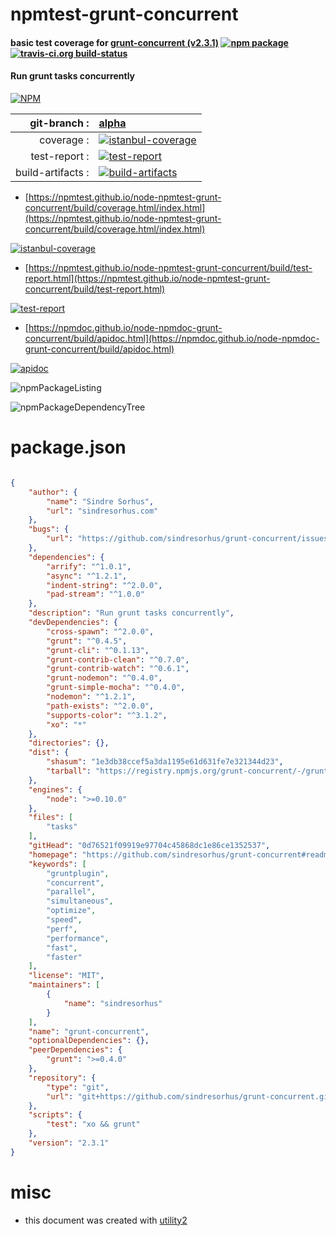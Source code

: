 # npmtest-grunt-concurrent

#### basic test coverage for  [grunt-concurrent (v2.3.1)](https://github.com/sindresorhus/grunt-concurrent#readme)  [![npm package](https://img.shields.io/npm/v/npmtest-grunt-concurrent.svg?style=flat-square)](https://www.npmjs.org/package/npmtest-grunt-concurrent) [![travis-ci.org build-status](https://api.travis-ci.org/npmtest/node-npmtest-grunt-concurrent.svg)](https://travis-ci.org/npmtest/node-npmtest-grunt-concurrent)

#### Run grunt tasks concurrently

[![NPM](https://nodei.co/npm/grunt-concurrent.png?downloads=true&downloadRank=true&stars=true)](https://www.npmjs.com/package/grunt-concurrent)

| git-branch : | [alpha](https://github.com/npmtest/node-npmtest-grunt-concurrent/tree/alpha)|
|--:|:--|
| coverage : | [![istanbul-coverage](https://npmtest.github.io/node-npmtest-grunt-concurrent/build/coverage.badge.svg)](https://npmtest.github.io/node-npmtest-grunt-concurrent/build/coverage.html/index.html)|
| test-report : | [![test-report](https://npmtest.github.io/node-npmtest-grunt-concurrent/build/test-report.badge.svg)](https://npmtest.github.io/node-npmtest-grunt-concurrent/build/test-report.html)|
| build-artifacts : | [![build-artifacts](https://npmtest.github.io/node-npmtest-grunt-concurrent/glyphicons_144_folder_open.png)](https://github.com/npmtest/node-npmtest-grunt-concurrent/tree/gh-pages/build)|

- [https://npmtest.github.io/node-npmtest-grunt-concurrent/build/coverage.html/index.html](https://npmtest.github.io/node-npmtest-grunt-concurrent/build/coverage.html/index.html)

[![istanbul-coverage](https://npmtest.github.io/node-npmtest-grunt-concurrent/build/screenCapture.buildCi.browser.%252Ftmp%252Fbuild%252Fcoverage.lib.html.png)](https://npmtest.github.io/node-npmtest-grunt-concurrent/build/coverage.html/index.html)

- [https://npmtest.github.io/node-npmtest-grunt-concurrent/build/test-report.html](https://npmtest.github.io/node-npmtest-grunt-concurrent/build/test-report.html)

[![test-report](https://npmtest.github.io/node-npmtest-grunt-concurrent/build/screenCapture.buildCi.browser.%252Ftmp%252Fbuild%252Ftest-report.html.png)](https://npmtest.github.io/node-npmtest-grunt-concurrent/build/test-report.html)

- [https://npmdoc.github.io/node-npmdoc-grunt-concurrent/build/apidoc.html](https://npmdoc.github.io/node-npmdoc-grunt-concurrent/build/apidoc.html)

[![apidoc](https://npmdoc.github.io/node-npmdoc-grunt-concurrent/build/screenCapture.buildCi.browser.%252Ftmp%252Fbuild%252Fapidoc.html.png)](https://npmdoc.github.io/node-npmdoc-grunt-concurrent/build/apidoc.html)

![npmPackageListing](https://npmtest.github.io/node-npmtest-grunt-concurrent/build/screenCapture.npmPackageListing.svg)

![npmPackageDependencyTree](https://npmtest.github.io/node-npmtest-grunt-concurrent/build/screenCapture.npmPackageDependencyTree.svg)



# package.json

```json

{
    "author": {
        "name": "Sindre Sorhus",
        "url": "sindresorhus.com"
    },
    "bugs": {
        "url": "https://github.com/sindresorhus/grunt-concurrent/issues"
    },
    "dependencies": {
        "arrify": "^1.0.1",
        "async": "^1.2.1",
        "indent-string": "^2.0.0",
        "pad-stream": "^1.0.0"
    },
    "description": "Run grunt tasks concurrently",
    "devDependencies": {
        "cross-spawn": "^2.0.0",
        "grunt": "^0.4.5",
        "grunt-cli": "^0.1.13",
        "grunt-contrib-clean": "^0.7.0",
        "grunt-contrib-watch": "^0.6.1",
        "grunt-nodemon": "^0.4.0",
        "grunt-simple-mocha": "^0.4.0",
        "nodemon": "^1.2.1",
        "path-exists": "^2.0.0",
        "supports-color": "^3.1.2",
        "xo": "*"
    },
    "directories": {},
    "dist": {
        "shasum": "1e3db38ccef5a3da1195e61d631fe7e321344d23",
        "tarball": "https://registry.npmjs.org/grunt-concurrent/-/grunt-concurrent-2.3.1.tgz"
    },
    "engines": {
        "node": ">=0.10.0"
    },
    "files": [
        "tasks"
    ],
    "gitHead": "0d76521f09919e97704c45868dc1e86ce1352537",
    "homepage": "https://github.com/sindresorhus/grunt-concurrent#readme",
    "keywords": [
        "gruntplugin",
        "concurrent",
        "parallel",
        "simultaneous",
        "optimize",
        "speed",
        "perf",
        "performance",
        "fast",
        "faster"
    ],
    "license": "MIT",
    "maintainers": [
        {
            "name": "sindresorhus"
        }
    ],
    "name": "grunt-concurrent",
    "optionalDependencies": {},
    "peerDependencies": {
        "grunt": ">=0.4.0"
    },
    "repository": {
        "type": "git",
        "url": "git+https://github.com/sindresorhus/grunt-concurrent.git"
    },
    "scripts": {
        "test": "xo && grunt"
    },
    "version": "2.3.1"
}
```



# misc
- this document was created with [utility2](https://github.com/kaizhu256/node-utility2)
